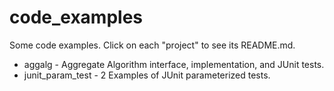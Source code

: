 code_examples
=============

Some code examples.
Click on each "project" to see its README.md.

 * aggalg - Aggregate Algorithm interface, implementation, and JUnit tests.
 * junit_param_test - 2 Examples of JUnit parameterized tests.
